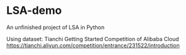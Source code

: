 # LSA-demo
An unfinished project of LSA in Python

Using dataset: Tianchi Getting Started Competition of Alibaba Cloud https://tianchi.aliyun.com/competition/entrance/231522/introduction
